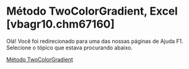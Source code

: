 
# Método TwoColorGradient, Excel [vbagr10.chm67160]

Olá! Você foi redirecionado para uma das nossas páginas de Ajuda F1. Selecione o tópico que estava procurando abaixo.

[Método TwoColorGradient](http://msdn.microsoft.com/library/c42ec02c-41a2-ffc4-3d23-20a952b3de7b%28Office.15%29.aspx)
